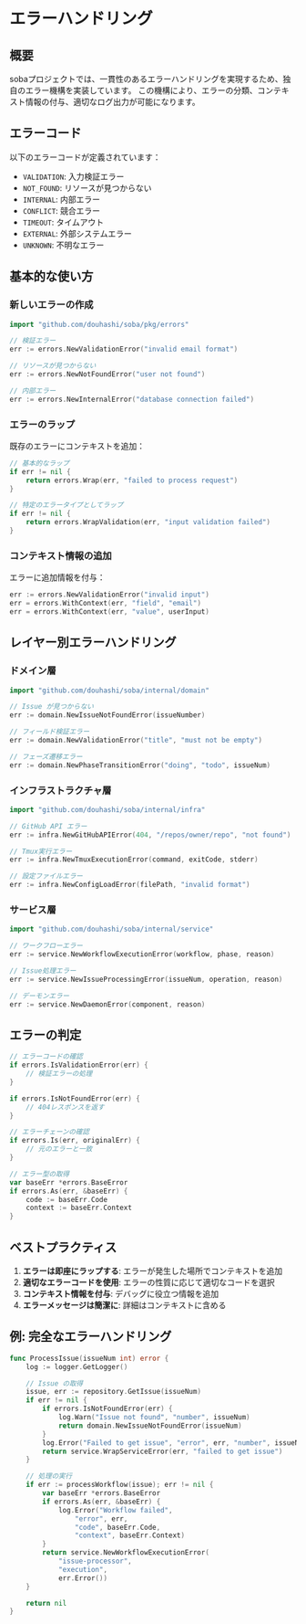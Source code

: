 # エラーハンドリング

## 概要

sobaプロジェクトでは、一貫性のあるエラーハンドリングを実現するため、独自のエラー機構を実装しています。
この機構により、エラーの分類、コンテキスト情報の付与、適切なログ出力が可能になります。

## エラーコード

以下のエラーコードが定義されています：

- `VALIDATION`: 入力検証エラー
- `NOT_FOUND`: リソースが見つからない
- `INTERNAL`: 内部エラー
- `CONFLICT`: 競合エラー
- `TIMEOUT`: タイムアウト
- `EXTERNAL`: 外部システムエラー
- `UNKNOWN`: 不明なエラー

## 基本的な使い方

### 新しいエラーの作成

```go
import "github.com/douhashi/soba/pkg/errors"

// 検証エラー
err := errors.NewValidationError("invalid email format")

// リソースが見つからない
err := errors.NewNotFoundError("user not found")

// 内部エラー
err := errors.NewInternalError("database connection failed")
```

### エラーのラップ

既存のエラーにコンテキストを追加：

```go
// 基本的なラップ
if err != nil {
    return errors.Wrap(err, "failed to process request")
}

// 特定のエラータイプとしてラップ
if err != nil {
    return errors.WrapValidation(err, "input validation failed")
}
```

### コンテキスト情報の追加

エラーに追加情報を付与：

```go
err := errors.NewValidationError("invalid input")
err = errors.WithContext(err, "field", "email")
err = errors.WithContext(err, "value", userInput)
```

## レイヤー別エラーハンドリング

### ドメイン層

```go
import "github.com/douhashi/soba/internal/domain"

// Issue が見つからない
err := domain.NewIssueNotFoundError(issueNumber)

// フィールド検証エラー
err := domain.NewValidationError("title", "must not be empty")

// フェーズ遷移エラー
err := domain.NewPhaseTransitionError("doing", "todo", issueNum)
```

### インフラストラクチャ層

```go
import "github.com/douhashi/soba/internal/infra"

// GitHub API エラー
err := infra.NewGitHubAPIError(404, "/repos/owner/repo", "not found")

// Tmux実行エラー
err := infra.NewTmuxExecutionError(command, exitCode, stderr)

// 設定ファイルエラー
err := infra.NewConfigLoadError(filePath, "invalid format")
```

### サービス層

```go
import "github.com/douhashi/soba/internal/service"

// ワークフローエラー
err := service.NewWorkflowExecutionError(workflow, phase, reason)

// Issue処理エラー
err := service.NewIssueProcessingError(issueNum, operation, reason)

// デーモンエラー
err := service.NewDaemonError(component, reason)
```

## エラーの判定

```go
// エラーコードの確認
if errors.IsValidationError(err) {
    // 検証エラーの処理
}

if errors.IsNotFoundError(err) {
    // 404レスポンスを返す
}

// エラーチェーンの確認
if errors.Is(err, originalErr) {
    // 元のエラーと一致
}

// エラー型の取得
var baseErr *errors.BaseError
if errors.As(err, &baseErr) {
    code := baseErr.Code
    context := baseErr.Context
}
```

## ベストプラクティス

1. **エラーは即座にラップする**: エラーが発生した場所でコンテキストを追加
2. **適切なエラーコードを使用**: エラーの性質に応じて適切なコードを選択
3. **コンテキスト情報を付与**: デバッグに役立つ情報を追加
4. **エラーメッセージは簡潔に**: 詳細はコンテキストに含める

## 例: 完全なエラーハンドリング

```go
func ProcessIssue(issueNum int) error {
    log := logger.GetLogger()

    // Issue の取得
    issue, err := repository.GetIssue(issueNum)
    if err != nil {
        if errors.IsNotFoundError(err) {
            log.Warn("Issue not found", "number", issueNum)
            return domain.NewIssueNotFoundError(issueNum)
        }
        log.Error("Failed to get issue", "error", err, "number", issueNum)
        return service.WrapServiceError(err, "failed to get issue")
    }

    // 処理の実行
    if err := processWorkflow(issue); err != nil {
        var baseErr *errors.BaseError
        if errors.As(err, &baseErr) {
            log.Error("Workflow failed",
                "error", err,
                "code", baseErr.Code,
                "context", baseErr.Context)
        }
        return service.NewWorkflowExecutionError(
            "issue-processor",
            "execution",
            err.Error())
    }

    return nil
}
```